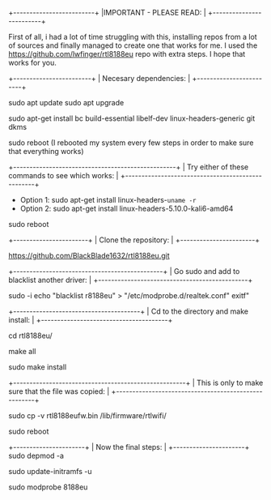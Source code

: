 
+-------------------------+
|IMPORTANT - PLEASE READ: |
+-------------------------+

First of all, i had a lot of time struggling with this, installing repos from a lot of sources and finally managed to create one that works for me.
I used the https://github.com/lwfinger/rtl8188eu repo with extra steps. I hope that works for you.


+------------------------+
| Necesary dependencies: |
+------------------------+

sudo apt update
sudo apt upgrade

sudo apt-get install bc build-essential libelf-dev linux-headers-generic git dkms

sudo reboot (I rebooted my system every few steps in order to make sure that everything works)

+--------------------------------------------------+
| Try either of these commands to see which works: |
+--------------------------------------------------+

* Option 1: sudo apt-get install linux-headers-`uname -r`
* Option 2: sudo apt-get install linux-headers-5.10.0-kali6-amd64

sudo reboot

+-----------------------+
| Clone the repository: |
+-----------------------+

https://github.com/BlackBlade1632/rtl8188eu.git

+----------------------------------------------+
| Go sudo and add to blacklist another driver: |
+----------------------------------------------+

sudo -i
echo "blacklist r8188eu" > "/etc/modprobe.d/realtek.conf"
exitf"

+---------------------------------------+
| Cd to the directory and make install: |
+---------------------------------------+

cd rtl8188eu/

make all

sudo make install

+-----------------------------------------------------+
| This is only to make sure that the file was copied: |
+-----------------------------------------------------+

sudo cp -v rtl8188eufw.bin /lib/firmware/rtlwifi/

sudo reboot

+----------------------+
| Now the final steps: |
+----------------------+
sudo depmod -a

sudo update-initramfs -u

sudo modprobe 8188eu
